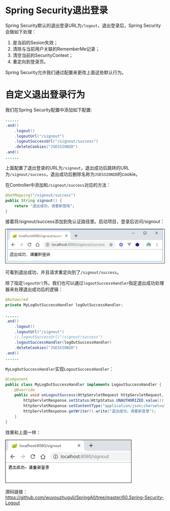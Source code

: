 # Spring Security退出登录
Spring Security默认的退出登录URL为`/logout`，退出登录后，Spring Security会做如下处理：
1. 是当前的Sesion失效；
2. 清除与当前用户关联的RememberMe记录；
3. 清空当前的SecurityContext；
4. 重定向到登录页。

Spring Security允许我们通过配置来更改上面这些默认行为。

# 自定义退出登录行为
我们在Spring Security配置中添加如下配置:
```java
......
.and()
    .logout()
    .logoutUrl("/signout")
    .logoutSuccessUrl("/signout/success")
    .deleteCookies("JSESSIONID")
.and()
......
```
上面配置了退出登录的URL为`/signout`，退出成功后跳转的URL为`/signout/success`，退出成功后删除名称为`JSESSIONID`的cookie。

在Controller中添加和`/signout/success`对应的方法：
```java
@GetMapping("/signout/success")
public String signout() {
    return "退出成功，请重新登陆";
}
```
接着将/signout/success添加到免认证路径里。启动项目，登录后访问/signout：

![img.png](img.png)

可看到退出成功，并且请求重定向到了`/signout/success`。

除了指定`logoutUrl`外，我们也可以通过`logoutSuccessHandler`指定退出成功处理器来处理退出成功后的逻辑：
```java
@Autowired
private MyLogOutSuccessHandler logOutSuccessHandler;

......
.and()
    .logout()
    .logoutUrl("/signout")
    //.logoutSuccessUrl("/signout/success")
    .logoutSuccessHandler(logOutSuccessHandler)
    .deleteCookies("JSESSIONID")
.and()
......
```
`MyLogOutSuccessHandler`实现`LogoutSuccessHandler`：
```java
@Component
public class MyLogOutSuccessHandler implements LogoutSuccessHandler {
    @Override
    public void onLogoutSuccess(HttpServletRequest httpServletRequest, HttpServletResponse httpServletResponse, Authentication authentication) throws IOException, ServletException {
        httpServletResponse.setStatus(HttpStatus.UNAUTHORIZED.value());
        httpServletResponse.setContentType("application/json;charset=utf-8");
        httpServletResponse.getWriter().write("退出成功，请重新登录");
    }
}
```

效果和上面一样：

![img_1.png](img_1.png)

源码链接：https://github.com/wuyouzhuguli/SpringAll/tree/master/60.Spring-Security-Logout




































